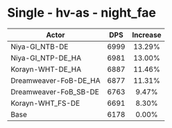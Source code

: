# Single - hv-as - night_fae
| Actor | DPS | Increase |
|---|:---:|:---:|
|Niya-GI_NTB-DE|6999|13.29%|
|Niya-GI_NTP-DE_HA|6981|13.00%|
|Korayn-WHT-DE_HA|6887|11.46%|
|Dreamweaver-FoB-DE_HA|6877|11.31%|
|Dreamweaver-FoB_SB-DE|6763|9.47%|
|Korayn-WHT_FS-DE|6691|8.30%|
|Base|6178|0.00%|
